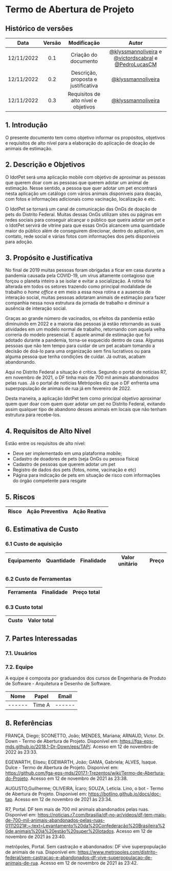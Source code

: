 # Termo de Abertura de Projeto

## Histórico de versões

|    Data    | Versão |                           Modificação                            |                      Autor                      |
| :--------: | :----: | :--------------------------------------------------------------: | :---------------------------------------------: |
| 12/11/2022 |  0.1   |                Criação do documento                | [@klyssmannoliveira](https://github.com/klyssmannoliveira) e [@victordscabral](https://github.com/victordscabral) e [@PedroLucasCM](https://github.com/PedroLucasCM) |
| 12/11/2022 |  0.2   |                Descrição, proposta e justificativa              | [@klyssmannoliveira](https://github.com/klyssmannoliveira) |
| 12/11/2022 |  0.3   |                Requisitos de alto nível e objetivos             | [@klyssmannoliveira](https://github.com/klyssmannoliveira) |

## 1. Introdução

O presente documento tem como objetivo informar os propósitos, objetivos e requisitos de alto nível para a elaboração do aplicação de doação de animais de estimação.


## 2. Descrição e Objetivos

O IdotPet será uma aplicação mobile com objetivo de aproximar as pessoas que querem doar com as pessoas que querem adotar um animal de estimação. Nesse sentido, a pessoa que quer adotar um pet encontrará nesta aplicação um catálogo com vários animais disponíveis para doação, com fotos e informações adicionais como vacinação, localização e etc.

O IdotPet se tornará um canal de comunicação das OnGs de doação de pets do Distrito Federal. Muitas dessas OnGs utilizam sites ou páginas em redes sociais para conseguir alcançar o público que queira adotar um pet e o IdotPet servirá de vitrine para que essas OnGs alcancem uma quantidade maior do público além de conseguirem direcionar, dentro do aplicativo, um contato, rede social e várias fotos com informações dos pets disponíveis para adoção.

## 3. Propósito e Justificativa

No final de 2019 muitas pessoas foram obrigadas a ficar em casa durante a pandemia causada pela COVID-19, um vírus altamente contagioso que forçou o planeta inteiro a se isolar e evitar a socialização. A rotina foi alterada em todos os setores trazendo como principal modalidade de trabalho o *home office* e em meio a essa nova rotina e a ausencia de interação social, muitas pessoas adotaram animais de estimação para fazer companhia nessa nova estrutura da jornada de trabalho e diminuir a ausência de interação social.

Graças ao grande número de vacinados, os efeitos da pandemia estão diminuindo em 2022 e a maioria das pessoas já estão retornando as suas atividades em um modelo normal de trabalho, retornando com aquela velha correria do modelo presencial. E aquele animal de estimação que foi adotado durante a pandemia, torna-se esquecido dentro de casa. Algumas pessoas que não tem tempo para cuidar de um pet acabam tomando a decisão de doá-lo para uma organização sem fins lucrativos ou para alguma pessoa que tenha condições de cuidar. Já outras, acabam abandonando.

Aqui no Distrito Federal a situação é crítica. Segundo o portal de notícias R7, em novembro de 2021, o DF tinha mais de 700 mil animais abandonados pelas ruas. Já o portal de notícias Metrópoles diz que o DF enfrenta uma superpopulação de animais de rua já em fevereiro de 2022.

Desta maneira, a aplicação IdotPet tem como principal objetivo aproximar quem quer doar com quem quer adotar um pet no Distrito Federal, evitando assim qualquer tipo de abandono desses animais em locais que não tenham estrutura para recebe-los.


## 4. Requisitos de Alto Nível

Estão entre os requisitos de alto nível:

- Deve ser implementado em uma plataforma mobile;
- Cadastro de doadores de pets (seja OnGs ou pessoa física)
- Cadastro de pessoas que querem adotar um pet
- Registro de dados dos pets (fotos, nome, vacinação e etc)
- Página para indicação de pets em situação de risco com informações do órgão competente para resgate

## 5. Riscos

| **Risco**                                                                                                      | **Ação Preventiva**                                                                                                                                       | **Ação Reativa**                                                                                                                                     |
| -------------------------------------------------------------------------------------------------------------- | --------------------------------------------------------------------------------------------------------------------------------------------------------- | ---------------------------------------------------------------------------------------------------------------------------------------------------- |

## 6. Estimativa de Custo

### 6.1 Custo de aquisição

| **Equipamento**  | **Quantidade**                 | **Finalidade**                 | **Valor unitário** | **Preço**    |
| ---------------- | ------------------------------ | ------------------------------ | ------------------ | ------------ |


### 6.2 Custo de Ferramentas

| **Ferramenta**         | **Finalidade**                              | **Preço total** |
| ---------------------- | ------------------------------------------- | -------------- |


### 6.3 Custo total

| **Custo**   | **Valor total** |
| ----------- | --------------- |

## 7. Partes Interessadas

### 7.1. Usuários


### 7.2. Equipe

A equipe é composta por graduandos dos cursos de Engenharia de Produto de Software - Arquitetura e Desenho de Software.

|                **Nome**                 |   **Papel**   |           **Email**           |
| :-------------------------------------: | :-----------: | :---------------------------: |
|                 ------                  |    Time A     |            ------             |


## 8. Referências

FRANÇA, Diego; SCONETTO, João; MENDES, Mariana; ARNAUD, Victor. Dr. Down - Termo de Abertura de Projeto. Disponível em: https://fga-eps-mds.github.io/2018.1-Dr-Down/eps/TAP/. Acesso em 12 de novembro de 2022 às 23:33.

EGEWARTH, Eliseu; EGEWARTH, João; GAMA, Gabriela; ALVES, Isaque. Dulce - Termo de Abertura de Projeto. Disponível em: https://github.com/fga-eps-mds/2017.1-Trezentos/wiki/Termo-de-Abertura-do-Projeto. Acesso em 12 de novembro de 2021 às 23:38.

AUGUSTO,Guilherme; OLIVEIRA, Ícaro; SOUZA, Letícia. Lino, o bot - Termo de Abertura de Projeto. Disponível em: https://botlino.github.io/docs/doc-tap. Acesso em 12 de novembro de 2021 às 23:34.

R7, Portal. DF tem mais de 700 mil animais abandonados pelas ruas. Disponível em: https://noticias.r7.com/brasilia/df-no-ar/videos/df-tem-mais-de-700-mil-animais-abandonados-pelas-ruas-01112021#:~:text=Levantamento%20da%20Confederação%20Brasileira%20de,animais%20já%20estão%20super%20lotados. Acesso em 12 de novembro de 2021 às 23:40.

metrópoles, Portal. Sem castração e abandonados: DF vive superpopulação de animais de rua. Disponível em: https://www.metropoles.com/distrito-federal/sem-castracao-e-abandonados-df-vive-superpopulacao-de-animais-de-rua. Acesso em 12 de novembro de 2021 às 23:42.